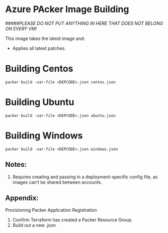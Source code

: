 # Azure PAcker Image Building

#####*PLEASE DO NOT PUT ANYTHING IN HERE THAT DOES NOT BELONG ON EVERY VM!*

This image takes the latest image and:

* Applies all latest patches.

Building Centos
========================

 ```packer build -var-file <DEPCODE>.json centos.json```
 
Building Ubuntu
========================

 ```packer build -var-file <DEPCODE>.json ubuntu.json```
 
 Building Windows
========================

 ```packer build -var-file <DEPCODE>.json windows.json```
 

## Notes:

1. Requires creating and passing in a deployment-specific config file, as images can’t be shared between accounts.

## Appendix:

Provisioning Packer Application Registration

1. Confirm Terraform has created a Packer Resource Group.
2. Build out a new <DEPCODE>.json
